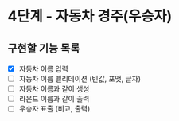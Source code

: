 # 4단계 - 자동차 경주(우승자)

## 구현할 기능 목록

- [X] 자동차 이름 입력
- [ ] 자동차 이름 밸리데이션 (빈값, 포맷, 글자)
- [ ] 자동차 이름과 같이 생성
- [ ] 라운드 이름과 같이 출력
- [ ] 우승자 표출 (비교, 출력)
